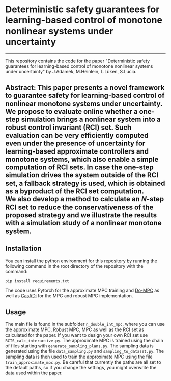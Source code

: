  # Deterministic safety guarantees for learning-based control of monotone nonlinear systems under uncertainty
-----------------
This repository contains the code for the paper "Deterministic safety guarantees for learning-based control of monotone nonlinear systems under uncertainty" by J.Adamek, M.Heinlein, L.Lüken, S.Lucia. 

**Abstract**:
This paper presents a novel framework to guarantee safety for learning-based control of nonlinear monotone systems under uncertainty. We propose to evaluate online whether a one-step simulation brings a nonlinear system into a robust control invariant (RCI) set. Such evaluation can be very efficiently computed even under the presence of uncertainty for learning-based approximate controllers and monotone systems, which also enable a simple computation of RCI sets. In case the one-step simulation drives the system outside of the RCI set, a fallback strategy is used, which is obtained as a byproduct of the RCI set computation.   
We also develop a method to calculate an $N$-step RCI set to reduce the conservativeness of the proposed strategy and we illustrate the results with a simulation study of a nonlinear monotone system.
-----------------
## Installation
You can install the python environment for this repository by running the following command in the root directory of the repository with the command:
``````
pip install requirements.txt
``````
The code uses Pytorch for the approximate MPC training
and [Do-MPC](https://www.do-mpc.com/en/latest/) as well as [CasADi](https://web.casadi.org/) for the MPC and robust MPC implementation.

## Usage
The main file is found in the subfolder ``n_double_int_mpc``, where you can use the approximate MPC, Robust MPC, MPC as well as the
RCI set as calculated for the paper. If you want to design your own RCI set use  ``RCIS_calc_interactive.py``. The approximate MPC is 
trained using the chain of files starting with ``generate_sampling_plans.py``. The sampling data is generated using the file 
``data_sampling.py`` and ``sampling_to_dataset.py``. The sampling data is then used to train the approximate MPC using the file ``train_approximate_mpc.py``.
Be careful that currently the paths are all set to the default paths, so if you change the settings, you might overwrite the data used within the paper.